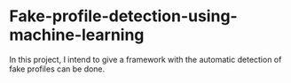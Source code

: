 # Fake-profile-detection-using-machine-learning
 In this project, I intend to give a framework with the automatic detection of fake profiles can be done.
